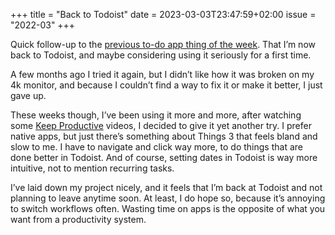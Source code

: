 +++
title       = "Back to Todoist"
date        = 2023-03-03T23:47:59+02:00
issue       = "2022-03"
+++

Quick follow-up to the [previous to-do app thing of the week](/things/back-to-things3). That I’m now back to Todoist, and maybe considering using it seriously for a first time.

A few months ago I tried it again, but I didn’t like how it was broken on my 4k monitor, and because I couldn’t find a way to fix it or make it better, I just gave up.

These weeks though, I’ve been using it more and more, after watching some [Keep Productive](https://www.youtube.com/@keepproductive) videos, I decided to give it yet another try. I prefer native apps, but just there’s something about Things 3 that feels bland and slow to me. I have to navigate and click way more, to do things that are done better in Todoist. And of course, setting dates in Todoist is way more intuitive, not to mention recurring tasks.

I’ve laid down my project nicely, and it feels that I’m back at Todoist and not planning to leave anytime soon. At least, I do hope so, because it’s annoying to switch workflows often. Wasting time on apps is the opposite of what you want from a productivity system.
